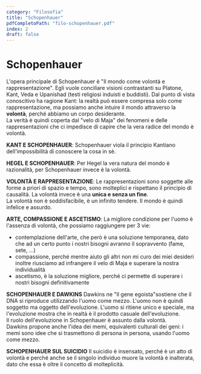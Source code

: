 ```yaml
---
category: "Filosofia"
title: "Schopenhauer"
pdfCompletoPath: "filo-schopenhauer.pdf"
index: 2
draft: false
---
```


# Schopenhauer

L'opera principale di Schopenhauer è "Il mondo come volontà e rappresentazione". Egli vuole conciliare visioni contrastanti su Platone, Kant, Veda e Upanishad (testi religiosi induisti e buddisti).
Dal punto di vista conoscitivo ha ragione Kant: la realtà può essere compresa solo come rappresentazione, ma possiamo anche intuire il mondo attraverso la **volontà**, perché abbiamo un corpo desiderante.  
La verità è quindi coperta dal "velo di Maja" dei fenomeni e delle rappresentazioni che ci impedisce di capire che la vera radice del mondo è volontà.

**KANT E SCHOPENHAUER**: Schopenhauer viola il principio Kantiano dell'impossibilità di conoscere la cosa in sè.

**HEGEL E SCHOPENHAUER**: Per Hegel la vera natura del mondo è razionalità, per Schopenhauer invece è la volontà.

**VOLONTÀ E RAPPRESENTAZIONE**: Le rappresentazioni sono soggette alle forme a priori di spazio e tempo, sono molteplici e rispettano il principio di causalità. La volontà invece è una **unica e senza un fine**.  
La volontà non è soddisfacibile, è un infinito tendere. Il mondo è quindi infelice e assurdo.

**ARTE, COMPASSIONE E ASCETISMO**: La migliore condizione per l'uomo è l'assenza di volontà, che possiamo raggiungere per 3 vie:

* contemplazione dell'arte, che però è una soluzione temporanea, dato che ad un certo punto i nostri bisogni avranno il sopravvento (fame, sete, ...)
* compassione, perché mentre aiuto gli altri non mi curo dei miei desideri inoltre riusciamo ad infrangere il velo di Maja e superare la nostra individualità
* ascetismo, è la soluzione migliore, perché ci permette di superare i nostri bisogni definitivamente

**SCHOPENHAUER E DAWKINS** Dawkins ne "Il gene egoista"sostiene che il DNA si riproduce utilizzando l'uomo come mezzo. L'uomo non è quindi soggetto ma oggetto dell'evoluzione. L'uomo si ritiene unico e speciale, ma l'evoluzione mostra che in realtà è il prodotto casuale dell'evoluzione.  
Il ruolo dell'evoluzione in Schopenhauer è assunto dalla volontà.  
Dawkins propone anche l'idea dei memi, equivalenti culturali dei geni: i memi sono idee che si trasmettono di persona in persona, usando l'uomo come mezzo.

**SCHOPENHAUER SUL SUICIDIO** Il suicidio è insensato, perché è un atto di volontà e perché anche se il singolo individuo muore la volontà è inalterata, dato che essa è oltre il concetto di molteplicità.
